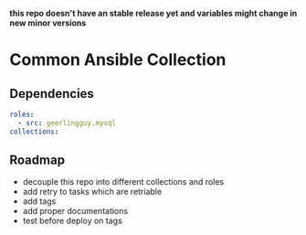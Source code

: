 **this repo doesn't have an stable release yet and variables might change in new minor versions**

# Common Ansible Collection


## Dependencies

```yaml
roles:
  - src: geerlingguy.mysql
collections:
```

## Roadmap

- decouple this repo into different collections and roles
- add retry to tasks which are retriable
- add tags
- add proper documentations
- test before deploy on tags
